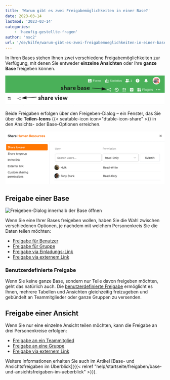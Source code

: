 ```yaml
---
title: 'Warum gibt es zwei Freigabemöglichkeiten in einer Base?'
date: 2023-03-14
lastmod: '2023-03-14'
categories:
    - 'haeufig-gestellte-fragen'
author: 'nsc2'
url: '/de/hilfe/warum-gibt-es-zwei-freigabemoeglichkeiten-in-einer-base'
---
```


In Ihren Bases stehen Ihnen zwei verschiedene Freigabemöglichkeiten zur Verfügung, mit denen Sie entweder **einzelne Ansichten** oder Ihre **ganze Base** freigeben können.

![Sharing-Icons in einer Base](images/share-icons-new-1.png)

Beide Freigaben erfolgen über den Freigeben-Dialog – ein Fenster, das Sie über die **Teilen-Icons** {{< seatable-icon icon="dtable-icon-share" >}} in den Ansichts- oder Base-Optionen erreichen.

![Freigabe einer Base an einen Benutzer](images/share-base-to-user.png)

## Freigabe einer Base

![Freigeben-Dialog innerhalb der Base öffnen](https://seatable.io/wp-content/uploads/2022/09/share-a-base.png)

Wenn Sie eine Ihrer Bases freigeben wollen, haben Sie die Wahl zwischen verschiedenen Optionen, je nachdem mit welchem Personenkreis Sie die Daten teilen möchten:

- [Freigabe für Benutzer](https://seatable.io/docs/freigabelinks/anlegen-einer-benutzerfreigabe/)
- [Freigabe für Gruppe](https://seatable.io/docs/freigabelinks/freigabe-einer-base-an-eine-gruppe/)
- [Freigabe via Einladungs-Link](https://seatable.io/docs/freigabelinks/einladungs-link-erklaert/)
- [Freigabe via externem Link](https://seatable.io/docs/freigabelinks/externer-link-erklaert/)

### Benutzerdefinierte Freigabe

Wenn Sie keine ganze Base, sondern nur Teile davon freigeben möchten, geht das natürlich auch. Die [benutzerdefinierte Freigabe](https://seatable.io/docs/berechtigungen/benutzerdefinierte-freigabe-erstellen/) ermöglicht es Ihnen, mehrere Tabellen und Ansichten gleichzeitig freizugeben und gebündelt an Teammitglieder oder ganze Gruppen zu versenden.

## Freigabe einer Ansicht

Wenn Sie nur eine einzelne Ansicht teilen möchten, kann die Freigabe an drei Personenkreise erfolgen:

- [Freigabe an ein Teammitglied](https://seatable.io/docs/ansichtsfreigaben/freigabe-einer-ansicht-an-ein-teammitglied/)
- [Freigabe an eine Gruppe](https://seatable.io/docs/ansichtsfreigaben/freigabe-einer-ansicht-an-eine-gruppe/)
- [Freigabe via externem Link](https://seatable.io/docs/ansichtsfreigaben/externen-link-fuer-eine-ansicht-erstellen/)

Weitere Informationen erhalten Sie auch im Artikel [Base- und Ansichtsfreigaben im Überblick]({{< relref "help/startseite/freigaben/base-und-ansichtsfreigaben-im-ueberblick" >}}).
